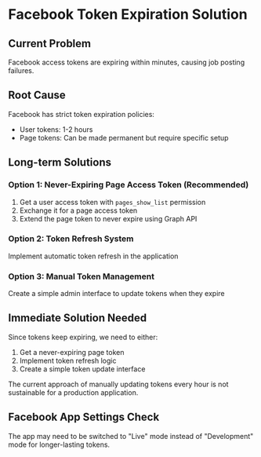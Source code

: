 # Facebook Token Expiration Solution

## Current Problem
Facebook access tokens are expiring within minutes, causing job posting failures.

## Root Cause
Facebook has strict token expiration policies:
- User tokens: 1-2 hours
- Page tokens: Can be made permanent but require specific setup

## Long-term Solutions

### Option 1: Never-Expiring Page Access Token (Recommended)
1. Get a user access token with `pages_show_list` permission
2. Exchange it for a page access token
3. Extend the page token to never expire using Graph API

### Option 2: Token Refresh System
Implement automatic token refresh in the application

### Option 3: Manual Token Management
Create a simple admin interface to update tokens when they expire

## Immediate Solution Needed
Since tokens keep expiring, we need to either:
1. Get a never-expiring page token
2. Implement token refresh logic
3. Create a simple token update interface

The current approach of manually updating tokens every hour is not sustainable for a production application.

## Facebook App Settings Check
The app may need to be switched to "Live" mode instead of "Development" mode for longer-lasting tokens.